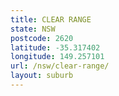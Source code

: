 ```yaml
---
title: CLEAR RANGE
state: NSW
postcode: 2620
latitude: -35.317402
longitude: 149.257101
url: /nsw/clear-range/
layout: suburb
---
```

